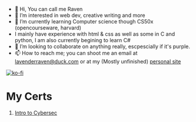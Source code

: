 
- 👋 Hi, You can call me Raven
- 👀 I’m interested in web dev, creative writing and more
- 🌱 I’m currently learning Computer science though CS50x (opencourseware, harvard)
- I mainly have experience with html & css as well as some in C and python, I am also currently begining to learn C#
- 💞️ I’m looking to collaborate on anything really, escpescially if it's purple.
- 📫 How to reach me; you can shoot me an email at lavenderraven@duck.com or at my (Mostly unfinished) <a href="https://feathered-wolf.neocities.org/"> personal site <a>

[![ko-fi](https://ko-fi.com/img/githubbutton_sm.svg)](https://ko-fi.com/N4N8VNJ1T)
<!---
Raven842/Raven842 is a ✨ special ✨ repository because its `README.md` (this file) appears on your GitHub profile.
You can click the Preview link to take a look at your changes.
--->
<h1> My Certs </h1>
<ol>
  <li><a href="https://www.credly.com/badges/a4c566b0-f06e-4170-b54d-2190d19bbb18/public_url"> Intro to Cybersec</a></li>
</ol>
